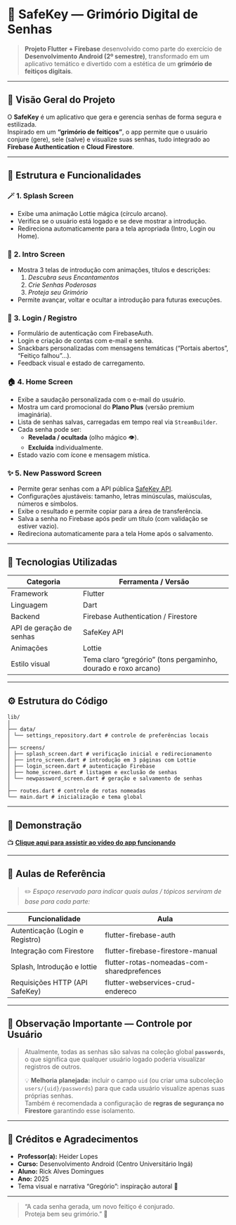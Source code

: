 # 🔮 SafeKey — Grimório Digital de Senhas

> **Projeto Flutter + Firebase** desenvolvido como parte do exercício de **Desenvolvimento Android (2º semestre)**, transformado em um aplicativo temático e divertido com a estética de um **grimório de feitiços digitais**.

---

## 🧭 Visão Geral do Projeto

O **SafeKey** é um aplicativo que gera e gerencia senhas de forma segura e estilizada.  
Inspirado em um **“grimório de feitiços”**, o app permite que o usuário conjure (gere), sele (salve) e visualize suas senhas, tudo integrado ao **Firebase Authentication** e **Cloud Firestore**.

---

## 🧩 Estrutura e Funcionalidades

### 🪄 **1. Splash Screen**

- Exibe uma animação Lottie mágica (círculo arcano).
- Verifica se o usuário está logado e se deve mostrar a introdução.
- Redireciona automaticamente para a tela apropriada (Intro, Login ou Home).

### 📜 **2. Intro Screen**

- Mostra 3 telas de introdução com animações, títulos e descrições:
  1. _Descubra seus Encantamentos_
  2. _Crie Senhas Poderosas_
  3. _Proteja seu Grimório_
- Permite avançar, voltar e ocultar a introdução para futuras execuções.

### 🔐 **3. Login / Registro**

- Formulário de autenticação com FirebaseAuth.
- Login e criação de contas com e-mail e senha.
- Snackbars personalizadas com mensagens temáticas (“Portais abertos”, “Feitiço falhou”…).
- Feedback visual e estado de carregamento.

### 🏠 **4. Home Screen**

- Exibe a saudação personalizada com o e-mail do usuário.
- Mostra um card promocional do **Plano Plus** (versão premium imaginária).
- Lista de senhas salvas, carregadas em tempo real via `StreamBuilder`.
- Cada senha pode ser:
  - **Revelada / ocultada** (olho mágico 👁️).
  - **Excluída** individualmente.
- Estado vazio com ícone e mensagem mística.

### ✨ **5. New Password Screen**

- Permite gerar senhas com a API pública [SafeKey API](https://safekey-api-a1bd9aa97953.herokuapp.com/docs/).
- Configurações ajustáveis: tamanho, letras minúsculas, maiúsculas, números e símbolos.
- Exibe o resultado e permite copiar para a área de transferência.
- Salva a senha no Firebase após pedir um título (com validação se estiver vazio).
- Redireciona automaticamente para a tela Home após o salvamento.

---

## 🧠 Tecnologias Utilizadas

| Categoria                | Ferramenta / Versão                                            |
| ------------------------ | -------------------------------------------------------------- |
| Framework                | Flutter                                                        |
| Linguagem                | Dart                                                           |
| Backend                  | Firebase Authentication / Firestore                            |
| API de geração de senhas | SafeKey API                                                    |
| Animações                | Lottie                                                         |
| Estilo visual            | Tema claro “gregório” (tons pergaminho, dourado e roxo arcano) |

---

## ⚙️ Estrutura do Código

```
lib/
│
├── data/
│ └── settings_repository.dart # controle de preferências locais
│
├── screens/
│ ├── splash_screen.dart # verificação inicial e redirecionamento
│ ├── intro_screen.dart # introdução em 3 páginas com Lottie
│ ├── login_screen.dart # autenticação Firebase
│ ├── home_screen.dart # listagem e exclusão de senhas
│ └── newpassword_screen.dart # geração e salvamento de senhas
│
├── routes.dart # controle de rotas nomeadas
└── main.dart # inicialização e tema global
```

---

## 🎥 Demonstração

📺 **[Clique aqui para assistir ao vídeo do app funcionando](#)**

---

## 🏫 Aulas de Referência

> ✏️ _Espaço reservado para indicar quais aulas / tópicos serviram de base para cada parte:_

| Funcionalidade                  | Aula                                       |
| ------------------------------- | ------------------------------------------ |
| Autenticação (Login e Registro) | flutter-firebase-auth                      |
| Integração com Firestore        | flutter-firebase-firestore-manual          |
| Splash, Introdução e lottie     | flutter-rotas-nomeadas-com-sharedprefences |
| Requisições HTTP (API SafeKey)  | flutter-webservices-crud-endereco          |

---

## 🔐 Observação Importante — Controle por Usuário

> Atualmente, todas as senhas são salvas na coleção global **`passwords`**, o que significa que qualquer usuário logado poderia visualizar registros de outros.
>
> 💡 **Melhoria planejada:** incluir o campo `uid` (ou criar uma subcoleção `users/{uid}/passwords`) para que cada usuário visualize apenas suas próprias senhas.  
> Também é recomendada a configuração de **regras de segurança no Firestore** garantindo esse isolamento.

---

## 🌟 Créditos e Agradecimentos

- **Professor(a):** Heider Lopes
- **Curso:** Desenvolvimento Android (Centro Universitário Ingá)
- **Aluno:** Rick Alves Domingues
- **Ano:** 2025
- Tema visual e narrativa “Gregório”: inspiração autoral 🎨

---

> “A cada senha gerada, um novo feitiço é conjurado.  
> Proteja bem seu grimório.” 🔮
